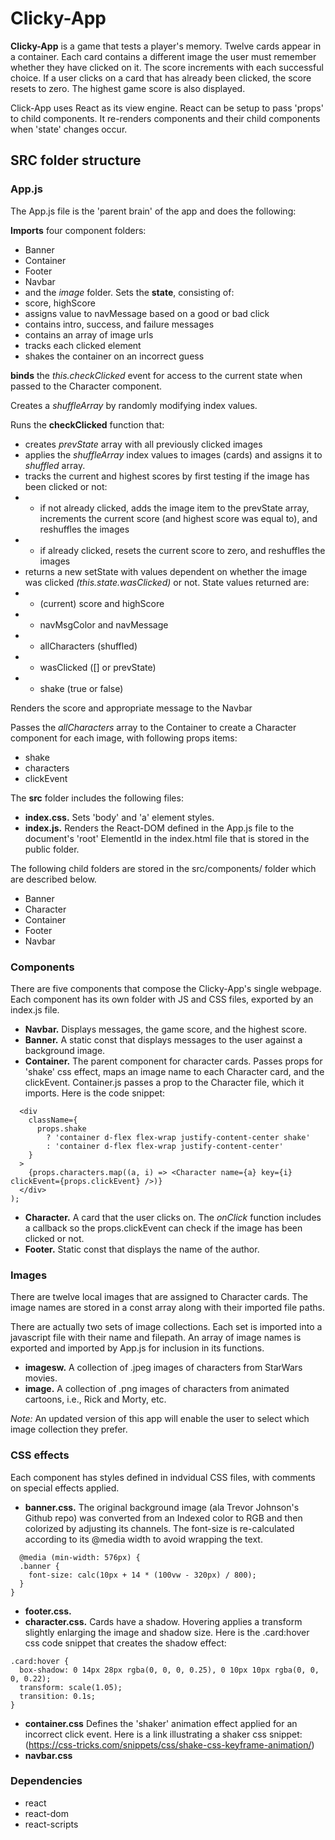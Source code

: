 # Clicky-App

__Clicky-App__ is a game that tests a player's memory. Twelve cards appear in a container. Each card contains a different image the user must remember whether they have clicked on it. The score increments with each successful choice. If a user clicks on a card that has already been clicked, the score resets to zero. The highest game score is also displayed.

Click-App uses React as its view engine. React can be setup to pass 'props' to child components. It re-renders components and their child components when 'state' changes occur.

## SRC folder structure

### App.js

The App.js file is the 'parent brain' of the app and does the following:

__Imports__ four component folders:
* Banner
* Container
* Footer
* Navbar 
* and the *image* folder.
Sets the __state__, consisting of:
* score, highScore
* assigns value to navMessage based on a good or bad click
* contains intro, success, and failure messages
* contains an array of image urls
* tracks each clicked element
* shakes the container on an incorrect guess

__binds__ the *this.checkClicked* event for access to the current state when passed to the Character component.

Creates a *shuffleArray* by randomly modifying index values.

Runs the __checkClicked__ function that:
* creates *prevState* array with all previously clicked images
* applies the *shuffleArray* index values to images (cards) and assigns it to *shuffled* array.
* tracks the current and highest scores by first testing if the image has been clicked or not:
* * if not already clicked, adds the image item to the prevState array, increments the current score (and highest score was equal to), and reshuffles the images
* * if already clicked, resets the current score to zero, and reshuffles the images
* returns a new setState with values dependent on whether the image was clicked *(this.state.wasClicked)* or not. State values returned are:
* * (current) score and highScore
* * navMsgColor and navMessage
* * allCharacters (shuffled)
* * wasClicked ([] or prevState)
* * shake (true or false)

Renders the score and appropriate message to the Navbar

Passes the *allCharacters* array to the Container to create a Character component for each image, with following props items:
* shake
* characters
* clickEvent

The __src__ folder includes the following files:

* __index.css.__ Sets 'body' and 'a' element styles.
* __index.js.__ Renders the React-DOM defined in the App.js file to the document's 'root' ElementId in the index.html file that is stored in the public folder.

The following child folders are stored in the src/components/ folder which are described below.

* Banner
* Character
* Container
* Footer
* Navbar


### Components

There are five components that compose the Clicky-App's single webpage. Each component has its own folder with JS and CSS files, exported by an index.js file.

* __Navbar.__ Displays messages, the game score, and the highest score.
* __Banner.__ A static const that displays messages to the user against a background image.
* __Container.__ The parent component for character cards. Passes props for 'shake' css effect, maps an image name to each Character card, and the clickEvent. Container.js passes a prop to the Character file, which it imports. Here is the code snippet:
```` const Container = props => (
  <div
    className={
      props.shake
        ? 'container d-flex flex-wrap justify-content-center shake'
        : 'container d-flex flex-wrap justify-content-center'
    }
  >
    {props.characters.map((a, i) => <Character name={a} key={i} clickEvent={props.clickEvent} />)}
  </div>
);
````
* __Character.__ A card that the user clicks on. The *onClick* function includes a callback so the props.clickEvent can check if the image has been clicked or not.
* __Footer.__ Static const that displays the name of the author.

### Images

There are twelve local images that are assigned to Character cards. The image names are stored in a const array along with their imported file paths.

There are actually two sets of image collections.  Each set is imported into a javascript file with their name and filepath. An array of image names is exported and imported by App.js for inclusion in its functions.
* __imagesw.__ A collection of .jpeg images of characters from StarWars movies.
* __image.__ A collection of .png images of characters from animated cartoons, i.e., Rick and Morty, etc.
  
*Note:* An updated version of this app will enable the user to select which image collection they prefer.

### CSS effects

Each component has styles defined in indvidual CSS files, with comments on special effects applied.

* __banner.css.__ The original background image (ala Trevor Johnson's Github repo) was converted from an Indexed color to RGB and then colorized by adjusting its channels. The font-size is re-calculated according to its @media width to avoid wrapping the text.
````
  @media (min-width: 576px) {
  .banner {
    font-size: calc(10px + 14 * (100vw - 320px) / 800);
  }
}
````
* __footer.css.__
* __character.css.__ Cards have a shadow. Hovering applies a transform slightly enlarging the image and shadow size. Here is the .card:hover css code snippet that creates the shadow effect:
````
.card:hover {
  box-shadow: 0 14px 28px rgba(0, 0, 0, 0.25), 0 10px 10px rgba(0, 0, 0, 0.22);
  transform: scale(1.05);
  transition: 0.1s;
}
````
* __container.css__ Defines the 'shaker' animation effect applied for an incorrect click event. Here is a link illustrating a shaker css snippet: (https://css-tricks.com/snippets/css/shake-css-keyframe-animation/)
* __navbar.css__ 

### Dependencies

* react
* react-dom
* react-scripts

